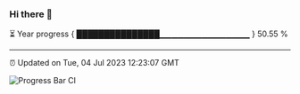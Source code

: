 ### Hi there 👋

⏳ Year progress { ███████████████▁▁▁▁▁▁▁▁▁▁▁▁▁▁▁ } 50.55 %

---

⏰ Updated on Tue, 04 Jul 2023 12:23:07 GMT

![Progress Bar CI](https://github.com/liununu/liununu/workflows/Progress%20Bar%20CI/badge.svg)
